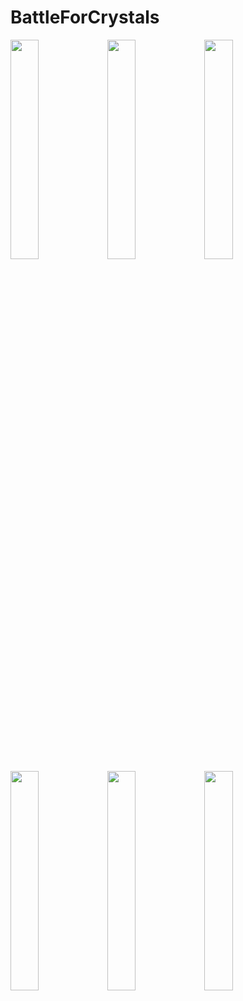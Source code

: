 
# BattleForCrystals

<img src="https://user-images.githubusercontent.com/14277702/112216396-80ace500-8c32-11eb-855c-c1447b24feec.jpg" width="30%" height="30%"> 
<img src="https://user-images.githubusercontent.com/14277702/112738581-17e8a400-8f75-11eb-8d96-aae7a0e286f7.jpg" width="30%" height="30%"> 
<img src="https://user-images.githubusercontent.com/14277702/112216410-84d90280-8c32-11eb-8918-9947ff45faf9.jpg" width="30%" height="30%"> 
<img src="https://user-images.githubusercontent.com/14277702/112216413-860a2f80-8c32-11eb-9d5d-5a1852740b88.jpg" width="30%" height="30%"> 
<img src="https://user-images.githubusercontent.com/14277702/112216420-89052000-8c32-11eb-86f8-b41c0585ed9a.jpg" width="30%" height="30%"> 
<img src="https://user-images.githubusercontent.com/14277702/112216435-8b677a00-8c32-11eb-89f6-cbfe8672a4d5.jpg" width="30%" height="30%">
